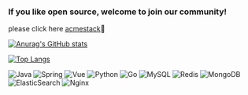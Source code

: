 ### If you like open source, welcome to join our community! 
please click here [acmestack](https://github.com/acmestack)👋


[![Anurag's GitHub stats](https://github-readme-stats.vercel.app/api?username=zouchangfu&show_icons=true&theme=cobalt)](https://github.com/zouchangfu)

[![Top Langs](https://github-readme-stats.vercel.app/api/top-langs/?username=zouchangfu&layout=compact&theme=radical)](https://github.com/zouchangfu)

![Java](https://img.shields.io/badge/-Java-E34A86?style=flat-square&logo=Java)
![Spring](https://img.shields.io/badge/-Spring-black?style=flat-square&logo=Spring)
![Vue](https://img.shields.io/badge/-Vue-black?style=flat-square&logo=vue)
![Python](https://img.shields.io/badge/-Python-black?style=flat-square&logo=Python)
![Go](https://img.shields.io/badge/-Go-black?style=flat-square&logo=go)
![MySQL](https://img.shields.io/badge/-MySQL-black?style=flat-square&logo=mysql)
![Redis](https://img.shields.io/badge/-Redis-black?style=flat-square&logo=Redis)
![MongoDB](https://img.shields.io/badge/-MongoDB-black?style=flat-square&logo=MongoDB)
![ElasticSearch](https://img.shields.io/badge/-ElasticSearch-black?style=flat-square&logo=ElasticSearch)
![Nginx](https://img.shields.io/badge/-Nginx-black?style=flat-square&logo=Nginx)








<!--
**zouchangfu/zouchangfu** is a ✨ _special_ ✨ repository because its `README.md` (this file) appears on your GitHub profile.

Here are some ideas to get you started:

- 🔭 I’m currently working on ...
- 🌱 I’m currently learning ...
- 👯 I’m looking to collaborate on ...
- 🤔 I’m looking for help with ...
- 💬 Ask me about ...
- 📫 How to reach me: ...
- 😄 Pronouns: ...
- ⚡ Fun fact: ...
-->
